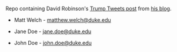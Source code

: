 Repo containing David Robinson's [Trump Tweets post](http://varianceexplained.org/r/trump-tweets/) from [his blog](http://varianceexplained.org).

* Matt Welch - matthew.welch@duke.edu

* Jane Doe - jane.doe@duke.edu

* John Doe - john.doe@duke.edu


